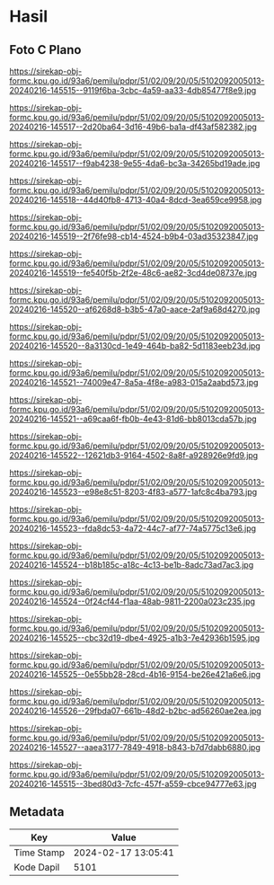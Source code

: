 # Hasil

## Foto C Plano

https://sirekap-obj-formc.kpu.go.id/93a6/pemilu/pdpr/51/02/09/20/05/5102092005013-20240216-145515--9119f6ba-3cbc-4a59-aa33-4db85477f8e9.jpg

https://sirekap-obj-formc.kpu.go.id/93a6/pemilu/pdpr/51/02/09/20/05/5102092005013-20240216-145517--2d20ba64-3d16-49b6-ba1a-df43af582382.jpg

https://sirekap-obj-formc.kpu.go.id/93a6/pemilu/pdpr/51/02/09/20/05/5102092005013-20240216-145517--f9ab4238-9e55-4da6-bc3a-34265bd19ade.jpg

https://sirekap-obj-formc.kpu.go.id/93a6/pemilu/pdpr/51/02/09/20/05/5102092005013-20240216-145518--44d40fb8-4713-40a4-8dcd-3ea659ce9958.jpg

https://sirekap-obj-formc.kpu.go.id/93a6/pemilu/pdpr/51/02/09/20/05/5102092005013-20240216-145519--2f76fe98-cb14-4524-b9b4-03ad35323847.jpg

https://sirekap-obj-formc.kpu.go.id/93a6/pemilu/pdpr/51/02/09/20/05/5102092005013-20240216-145519--fe540f5b-2f2e-48c6-ae82-3cd4de08737e.jpg

https://sirekap-obj-formc.kpu.go.id/93a6/pemilu/pdpr/51/02/09/20/05/5102092005013-20240216-145520--af6268d8-b3b5-47a0-aace-2af9a68d4270.jpg

https://sirekap-obj-formc.kpu.go.id/93a6/pemilu/pdpr/51/02/09/20/05/5102092005013-20240216-145520--8a3130cd-1e49-464b-ba82-5d1183eeb23d.jpg

https://sirekap-obj-formc.kpu.go.id/93a6/pemilu/pdpr/51/02/09/20/05/5102092005013-20240216-145521--74009e47-8a5a-4f8e-a983-015a2aabd573.jpg

https://sirekap-obj-formc.kpu.go.id/93a6/pemilu/pdpr/51/02/09/20/05/5102092005013-20240216-145521--a69caa6f-fb0b-4e43-81d6-bb8013cda57b.jpg

https://sirekap-obj-formc.kpu.go.id/93a6/pemilu/pdpr/51/02/09/20/05/5102092005013-20240216-145522--12621db3-9164-4502-8a8f-a928926e9fd9.jpg

https://sirekap-obj-formc.kpu.go.id/93a6/pemilu/pdpr/51/02/09/20/05/5102092005013-20240216-145523--e98e8c51-8203-4f83-a577-1afc8c4ba793.jpg

https://sirekap-obj-formc.kpu.go.id/93a6/pemilu/pdpr/51/02/09/20/05/5102092005013-20240216-145523--fda8dc53-4a72-44c7-af77-74a5775c13e6.jpg

https://sirekap-obj-formc.kpu.go.id/93a6/pemilu/pdpr/51/02/09/20/05/5102092005013-20240216-145524--b18b185c-a18c-4c13-be1b-8adc73ad7ac3.jpg

https://sirekap-obj-formc.kpu.go.id/93a6/pemilu/pdpr/51/02/09/20/05/5102092005013-20240216-145524--0f24cf44-f1aa-48ab-9811-2200a023c235.jpg

https://sirekap-obj-formc.kpu.go.id/93a6/pemilu/pdpr/51/02/09/20/05/5102092005013-20240216-145525--cbc32d19-dbe4-4925-a1b3-7e42936b1595.jpg

https://sirekap-obj-formc.kpu.go.id/93a6/pemilu/pdpr/51/02/09/20/05/5102092005013-20240216-145525--0e55bb28-28cd-4b16-9154-be26e421a6e6.jpg

https://sirekap-obj-formc.kpu.go.id/93a6/pemilu/pdpr/51/02/09/20/05/5102092005013-20240216-145526--29fbda07-661b-48d2-b2bc-ad56260ae2ea.jpg

https://sirekap-obj-formc.kpu.go.id/93a6/pemilu/pdpr/51/02/09/20/05/5102092005013-20240216-145527--aaea3177-7849-4918-b843-b7d7dabb6880.jpg

https://sirekap-obj-formc.kpu.go.id/93a6/pemilu/pdpr/51/02/09/20/05/5102092005013-20240216-145515--3bed80d3-7cfc-457f-a559-cbce94777e63.jpg


## Metadata

| Key        | Value               |
| ---------- | ------------------- |
| Time Stamp | 2024-02-17 13:05:41 |
| Kode Dapil | 5101                |



